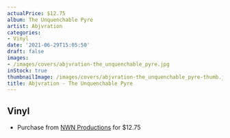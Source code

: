 ```yaml
---
actualPrice: $12.75
album: The Unquenchable Pyre
artist: Abjvration
categories:
- Vinyl
date: '2021-06-29T15:05:50'
draft: false
images:
- /images/covers/abjvration-the_unquenchable_pyre.jpg
inStock: true
thumbnailImage: /images/covers/abjvration-the_unquenchable_pyre-thumb.jpg
title: Abjvration - The Unquenchable Pyre
---
```


## Vinyl
* Purchase from [NWN Productions](http://shop.nwnprod.com/index.php?route=product/product&path=75&product_id=1804&sort=pd.name&order=ASC) for $12.75
